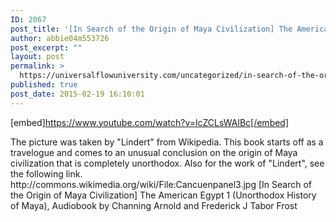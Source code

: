```yaml
---
ID: 2067
post_title: '[In Search of the Origin of Maya Civilization] The American Egypt 2 (Unorthodox History Audiobook)'
author: abbie04m553726
post_excerpt: ""
layout: post
permalink: >
  https://universalflowuniversity.com/uncategorized/in-search-of-the-origin-of-maya-civilization-the-american-egypt-2-unorthodox-history-audiobook/
published: true
post_date: 2015-02-19 16:10:01
---
```

[embed]https://www.youtube.com/watch?v=lcZCLsWAlBc[/embed]<br>
<p>The picture was taken by "Lindert" from Wikipedia. This book starts off as a travelogue and comes to an unusual conclusion on the origin of Maya civilization that is completely unorthodox. Also for the work of "Lindert", see the following link. http://commons.wikimedia.org/wiki/File:Cancuenpanel3.jpg
[In Search of the Origin of Maya Civilization] The American Egypt 1 (Unorthodox History of Maya), Audiobook by Channing Arnold and Frederick J Tabor Frost</p>